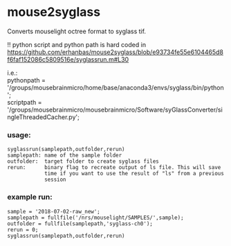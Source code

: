 # mouse2syglass
Converts mouselight octree format to syglass tif. 

!! python script and python path is hard coded in https://github.com/erhanbas/mouse2syglass/blob/e93734fe55e6104465d8f6faf152086c5809516e/syglassrun.m#L30

i.e.:  
pythonpath = '/groups/mousebrainmicro/home/base/anaconda3/envs/syglass/bin/python';  
scriptpath = '/groups/mousebrainmicro/mousebrainmicro/Software/syGlassConverter/singleThreadedCacher.py';


### usage:
```
syglassrun(samplepath,outfolder,rerun)
samplepath: name of the sample folder
outfolder:  target folder to create syglass files
rerun:      binary flag to recreate output of ls file. This will save
            time if you want to use the result of "ls" from a previous
            session
```              
### example run:
    sample = '2018-07-02-raw_new';
    samplepath = fullfile('/nrs/mouselight/SAMPLES/',sample);
    outfolder = fullfile(samplepath,'syglass-ch0');
    rerun = 0;
    syglassrun(samplepath,outfolder,rerun)
